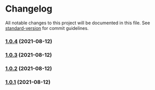 # Changelog

All notable changes to this project will be documented in this file. See [standard-version](https://github.com/conventional-changelog/standard-version) for commit guidelines.

### [1.0.4](https://github.com/mjobuda/damascus-tools/compare/v1.0.3...v1.0.4) (2021-08-12)

### [1.0.3](https://github.com/mjobuda/damascus-tools/compare/v1.0.2...v1.0.3) (2021-08-12)

### [1.0.2](https://github.com/mjobuda/damascus-tools/compare/v1.0.1...v1.0.2) (2021-08-12)

### [1.0.1](https://github.com/mjobuda/damascus-tools/compare/v0.0.9...v1.0.1) (2021-08-12)
